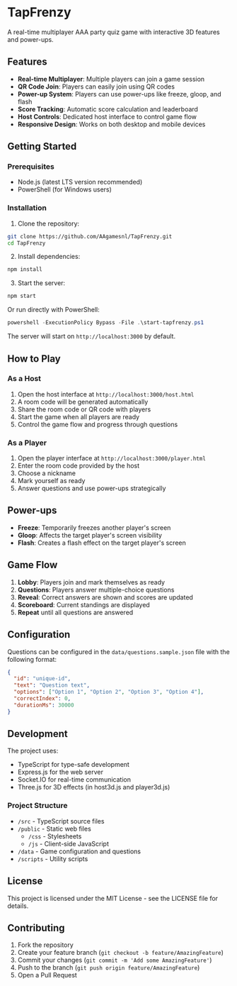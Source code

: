 # TapFrenzy

A real-time multiplayer AAA party quiz game with interactive 3D features and power-ups.

## Features

- **Real-time Multiplayer**: Multiple players can join a game session
- **QR Code Join**: Players can easily join using QR codes
- **Power-up System**: Players can use power-ups like freeze, gloop, and flash
- **Score Tracking**: Automatic score calculation and leaderboard
- **Host Controls**: Dedicated host interface to control game flow
- **Responsive Design**: Works on both desktop and mobile devices

## Getting Started

### Prerequisites

- Node.js (latest LTS version recommended)
- PowerShell (for Windows users)

### Installation

1. Clone the repository:

```bash
git clone https://github.com/AAgamesnl/TapFrenzy.git
cd TapFrenzy
```

2. Install dependencies:

```bash
npm install
```

3. Start the server:

```bash
npm start
```

Or run directly with PowerShell:

```powershell
powershell -ExecutionPolicy Bypass -File .\start-tapfrenzy.ps1
```

The server will start on `http://localhost:3000` by default.

## How to Play

### As a Host

1. Open the host interface at `http://localhost:3000/host.html`
2. A room code will be generated automatically
3. Share the room code or QR code with players
4. Start the game when all players are ready
5. Control the game flow and progress through questions

### As a Player

1. Open the player interface at `http://localhost:3000/player.html`
2. Enter the room code provided by the host
3. Choose a nickname
4. Mark yourself as ready
5. Answer questions and use power-ups strategically

## Power-ups

- **Freeze**: Temporarily freezes another player's screen
- **Gloop**: Affects the target player's screen visibility
- **Flash**: Creates a flash effect on the target player's screen

## Game Flow

1. **Lobby**: Players join and mark themselves as ready
2. **Questions**: Players answer multiple-choice questions
3. **Reveal**: Correct answers are shown and scores are updated
4. **Scoreboard**: Current standings are displayed
5. **Repeat** until all questions are answered

## Configuration

Questions can be configured in the `data/questions.sample.json` file with the following format:

```json
{
  "id": "unique-id",
  "text": "Question text",
  "options": ["Option 1", "Option 2", "Option 3", "Option 4"],
  "correctIndex": 0,
  "durationMs": 30000
}
```

## Development

The project uses:

- TypeScript for type-safe development
- Express.js for the web server
- Socket.IO for real-time communication
- Three.js for 3D effects (in host3d.js and player3d.js)

### Project Structure

- `/src` - TypeScript source files
- `/public` - Static web files
  - `/css` - Stylesheets
  - `/js` - Client-side JavaScript
- `/data` - Game configuration and questions
- `/scripts` - Utility scripts

## License

This project is licensed under the MIT License - see the LICENSE file for details.

## Contributing

1. Fork the repository
2. Create your feature branch (`git checkout -b feature/AmazingFeature`)
3. Commit your changes (`git commit -m 'Add some AmazingFeature'`)
4. Push to the branch (`git push origin feature/AmazingFeature`)
5. Open a Pull Request
